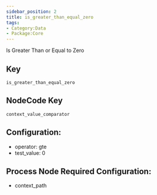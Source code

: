 ```yaml
---
sidebar_position: 2
title: is_greater_than_equal_zero
tags:
- Category:Data
- Package:Core
---
```


Is Greater Than or Equal to Zero

## Key
`is_greater_than_equal_zero`

## NodeCode Key
`context_value_comparator`

## Configuration:
* operator: gte
* test_value: 0

## Process Node Required Configuration:
* context_path
